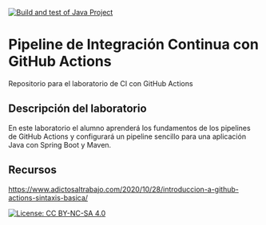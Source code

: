 [![Build and test of Java Project](https://github.com/ETSISI-EMS/ems2023_lab_1_3_ci_github_actions-mkhudzey/actions/workflows/main.yml/badge.svg)](https://github.com/ETSISI-EMS/ems2023_lab_1_3_ci_github_actions-mkhudzey/actions/workflows/main.yml)


# Pipeline de Integración Continua con GitHub Actions

Repositorio para el laboratorio de CI con GitHub Actions

## Descripción del laboratorio

En este laboratorio el alumno aprenderá los fundamentos de los pipelines de GitHub Actions y configurará un pipeline
sencillo para una aplicación Java con Spring Boot y Maven. 

## Recursos
https://www.adictosaltrabajo.com/2020/10/28/introduccion-a-github-actions-sintaxis-basica/

[![License: CC BY-NC-SA 4.0](https://img.shields.io/badge/License-CC_BY--NC--SA_4.0-lightgrey.svg)](https://creativecommons.org/licenses/by-nc-sa/4.0/)
